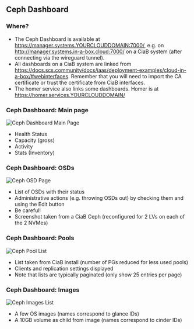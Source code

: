 ## Ceph Dashboard

### Where?
* The Ceph Dashboard is available at <https://manager.systems.YOURCLOUDDOMAIN:7000/>,
  e.g. on <http://manager.systems.in-a-box.cloud:7000/> on a CiaB system
  (after connecting via the wireguard tunnel).
* All dashboards on a CiaB system are linked from
  <https://docs.scs.community/docs/iaas/deployment-examples/cloud-in-a-box/#webinterfaces>.
  Remember that you will need to import the CA certificate or trust the certificate from
  CiaB interfaces.
* The homer service also links some dashboards.
  Homer is at <https://homer.services.YOURCLOUDDOMAIN/>

### Ceph Dashboard: Main page
![Ceph Dashboard Main Page](Screenshot-Ceph1.png)
* Health Status
* Capacity (gross)
* Activity
* Stats (Inventory)

### Ceph Dashboard: OSDs
![Ceph OSD Page](Screenshot-Ceph2.png)
* List of OSDs with their status
* Administrative actions (e.g. throwing OSDs out) by checking them and using the Edit button
* Be careful!
* Screenshot taken from a CiaB Ceph (reconfigured for 2 LVs on each of the 2 NVMes)

### Ceph Dashboard: Pools
![Ceph Pool List](Screenshot-Ceph3.png)
* List taken from CiaB install (number of PGs reduced for less used pools)
* Clients and replication settings displayed
* Note that lists are typically paginated (only show 25 entries per page)

### Ceph Dashboard: Images
![Ceph Images List](Screenshot-Ceph4.png)
* A few OS images (names correspond to glance IDs)
* A 10GB volume as child from image (names correspond to cinder IDs)

